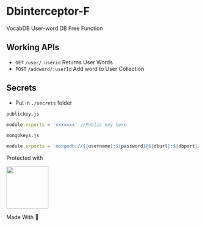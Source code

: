 # Dbinterceptor-F

VocabDB User-word DB Free Function

## Working APIs

- `GET` `/user/:userid` Returns User Words
- `POST` `/addword/:userId` Add word to User Collection

## Secrets

- Put in `./secrets` folder

`publickey.js`

```javascript
module.exports = 'xxxxxxx' //Public key here
```

`mongokeys.js`

```javascript
module.exports = `mongodb://${username}:${password}@${dburl}:${dbport}/${collection}`
```

Protected with

<img src="https://jwt.io/assets/logo.svg" width="110">

Made With 💖
